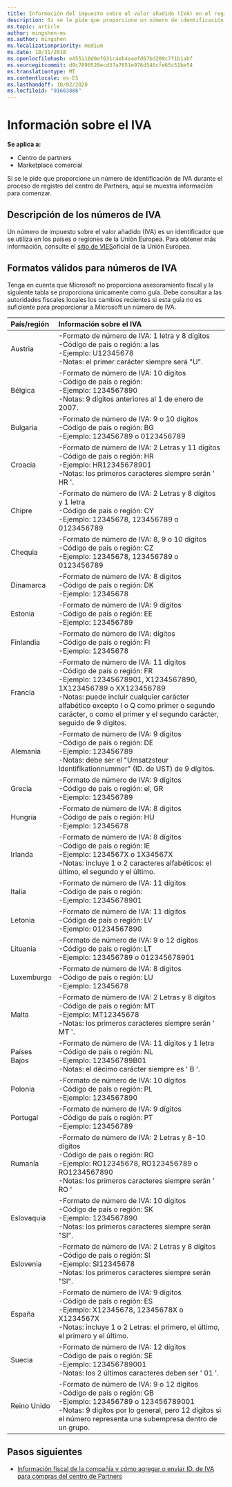 ```yaml
---
title: Información del impuesto sobre el valor añadido (IVA) en el registro en el Centro de partners
description: Si se le pide que proporcione un número de identificación de IVA durante el proceso de registro del centro de Partners, esta información le ayudará a comenzar.
ms.topic: article
author: mingshen-ms
ms.author: mingshen
ms.localizationpriority: medium
ms.date: 10/31/2018
ms.openlocfilehash: e455110d0ef631c4eb4eaefd67bd209c7f1b1abf
ms.sourcegitcommit: d9c7890520ecd37a7651e976d540cfe65c51be54
ms.translationtype: MT
ms.contentlocale: es-ES
ms.lasthandoff: 10/02/2020
ms.locfileid: "91663886"
---
```

# <a name="vat-info"></a>Información sobre el IVA

**Se aplica a:**

- Centro de partners
- Marketplace comercial

Si se le pide que proporcione un número de identificación de IVA durante el proceso de registro del centro de Partners, aquí se muestra información para comenzar.

## <a name="understanding-vat-numbers"></a>Descripción de los números de IVA

Un número de impuesto sobre el valor añadido (IVA) es un identificador que se utiliza en los países o regiones de la Unión Europea. Para obtener más información, consulte el [sitio de VIES](http://ec.europa.eu/taxation_customs/vies/vieshome.do)oficial de la Unión Europea.

## <a name="accepted-formats-for-vat-numbers"></a>Formatos válidos para números de IVA

Tenga en cuenta que Microsoft no proporciona asesoramiento fiscal y la siguiente tabla se proporciona únicamente como guía. Debe consultar a las autoridades fiscales locales los cambios recientes si esta guía no es suficiente para proporcionar a Microsoft un número de IVA.

|País/región | Información sobre el IVA |
|:------------|:----------|
|Austria  |-Formato de número de IVA: 1 letra y 8 dígitos<br/>-Código de país o región: a las<br/>-Ejemplo: U12345678<br/>-Notas: el primer carácter siempre será "U". |
|Bélgica  |-Formato de número de IVA: 10 dígitos<br/>-Código de país o región:<br/>-Ejemplo: 1234567890<br/>-Notas: 9 dígitos anteriores al 1 de enero de 2007. |
| Bulgaria  |-Formato de número de IVA: 9 o 10 dígitos<br/>-Código de país o región: BG<br/>-Ejemplo: 123456789 o 0123456789 |
| Croacia |-Formato de número de IVA: 2 Letras y 11 dígitos<br/>-Código de país o región: HR<br/>-Ejemplo: HR12345678901<br/>-Notas: los primeros caracteres siempre serán ' HR '. |
|Chipre |-Formato de número de IVA: 2 Letras y 8 dígitos y 1 letra<br/>-Código de país o región: CY<br/>-Ejemplo: 12345678, 123456789 o 0123456789 |
|Chequia |-Formato de número de IVA: 8, 9 o 10 dígitos<br/>-Código de país o región: CZ<br/>-Ejemplo: 12345678, 123456789 o 0123456789 |
| Dinamarca |-Formato de número de IVA: 8 dígitos<br/>-Código de país o región: DK<br/>-Ejemplo: 12345678<br/> |
|Estonia |-Formato de número de IVA: 9 dígitos<br/>-Código de país o región: EE<br/>-Ejemplo: 123456789<br/> |
|Finlandia |-Formato de número de IVA: dígitos<br/>-Código de país o región: FI<br/>-Ejemplo: 12345678 |
|Francia |-Formato de número de IVA: 11 dígitos<br/>-Código de país o región: FR<br/>-Ejemplo: 12345678901, X1234567890, 1X123456789 o XX123456789<br/>-Notas: puede incluir cualquier carácter alfabético excepto I o Q como primer o segundo carácter, o como el primer y el segundo carácter, seguido de 9 dígitos. |
|Alemania |-Formato de número de IVA: 9 dígitos<br/>-Código de país o región: DE<br/>-Ejemplo: 123456789<br/>-Notas: debe ser el "Umsatzsteur Identifikationnummer" (ID. de UST) de 9 dígitos. |
|Grecia |-Formato de número de IVA: 9 dígitos<br/>-Código de país o región: el, GR<br/>-Ejemplo: 123456789 |
|Hungría |-Formato de número de IVA: 8 dígitos<br/>-Código de país o región: HU<br/>-Ejemplo: 12345678 |
|Irlanda |-Formato de número de IVA: 8 dígitos<br/>-Código de país o región: IE<br/>-Ejemplo: 1234567X o 1X34567X<br/>-Notas: incluye 1 o 2 caracteres alfabéticos: el último, el segundo y el último. |
|Italia |-Formato de número de IVA: 11 dígitos<br/>-Código de país o región:<br/>-Ejemplo: 12345678901 |
|Letonia |-Formato de número de IVA: 11 dígitos<br/>-Código de país o región: LV<br/>-Ejemplo: 01234567890 |
|Lituania |-Formato de número de IVA: 9 o 12 dígitos<br/>-Código de país o región: LT<br/>-Ejemplo: 123456789 o 012345678901 |
|Luxemburgo |-Formato de número de IVA: 8 dígitos<br/>-Código de país o región: LU<br/>-Ejemplo: 12345678 |
|Malta |-Formato de número de IVA: 2 Letras y 8 dígitos<br/>-Código de país o región: MT</br>-Ejemplo: MT12345678<br/>-Notas: los primeros caracteres siempre serán ' MT '. |
|Países Bajos |-Formato de número de IVA: 11 dígitos y 1 letra<br/>-Código de país o región: NL<br/>-Ejemplo: 123456789B01<br/>-Notas: el décimo carácter siempre es ' B '. |
|Polonia |-Formato de número de IVA: 10 dígitos<br/>-Código de país o región: PL<br/>-Ejemplo: 1234567890 |
|Portugal |-Formato de número de IVA: 9 dígitos<br/>-Código de país o región: PT<br/>-Ejemplo: 123456789 |
|Rumanía |-Formato de número de IVA: 2 Letras y 8-10 dígitos<br/>-Código de país o región: RO<br/>-Ejemplo: RO12345678, RO123456789 o RO1234567890<br/>-Notas: los primeros caracteres siempre serán ' RO ' |
|Eslovaquia |-Formato de número de IVA: 10 dígitos<br/>-Código de país o región: SK<br/>-Ejemplo: 1234567890<br/>-Notas: los primeros caracteres siempre serán "SI". |
|Eslovenia |-Formato de número de IVA: 2 Letras y 8 dígitos<br/>-Código de país o región: SI<br/>-Ejemplo: SI12345678<br/>-Notas: los primeros caracteres siempre serán "SI". |
|España |-Formato de número de IVA: 9 dígitos<br/>-Código de país o región: ES<br/>-Ejemplo: X12345678, 12345678X o X1234567X<br/>-Notas: incluye 1 o 2 Letras: el primero, el último, el primero y el último. |
|Suecia |-Formato de número de IVA: 12 dígitos<br/>-Código de país o región: SE<br/>-Ejemplo: 123456789001<br/>-Notas: los 2 últimos caracteres deben ser ' 01 '. |
|Reino Unido |-Formato de número de IVA: 9 o 12 dígitos<br/>-Código de país o región: GB<br/>-Ejemplo: 123456789 o 123456789001<br/>-Notas: 9 dígitos por lo general, pero 12 dígitos si el número representa una subempresa dentro de un grupo. |
## <a name="next-steps"></a>Pasos siguientes

- [Información fiscal de la compañía y cómo agregar o enviar ID. de IVA para compras del centro de Partners](organization-tax-info.md)
